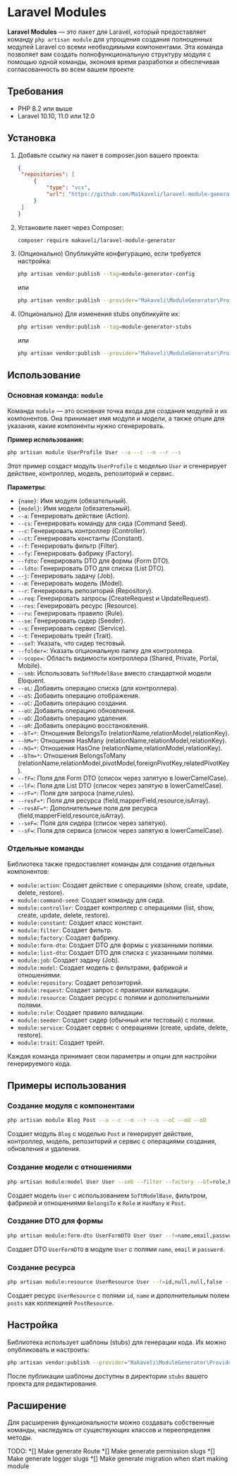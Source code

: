 # Laravel Modules

**Laravel Modules** — это пакет для Laravel, который предоставляет команду `php artisan module` для упрощения создания полноценных модулей Laravel со всеми необходимыми компонентами. Эта команда позволяет вам создать полнофункциональную структуру модуля с помощью одной команды, экономя время разработки и обеспечивая согласованность во всем вашем проекте

## Требования

- PHP 8.2 или выше
- Laravel 10.10, 11.0 или 12.0

## Установка

1. Добавьте ссылку на пакет в composer.json вашего проекта:
   ```json
   {
    "repositories": [
        {
            "type": "vcs",
            "url": "https://github.com/Ma1kaveli/laravel-module-generator"
        }
    ]
   }
   ```

2. Установите пакет через Composer:

   ```bash
   composer require makaveli/laravel-module-generator
   ```

3. (Опционально) Опубликуйте конфигурацию, если требуется настройка:
   ```bash
   php artisan vendor:publish --tag=module-generator-config
   ```
   или
   ```bash
   php artisan vendor:publish --provider="Makaveli\ModuleGenerator\Providers\ModuleGeneratorServiceProvider" --tag="module-generator-config"
   ```

4. (Опционально) Для изменения stubs опубликуйте их:
   ```bash
   php artisan vendor:publish --tag=module-generator-stubs
   ```
   или
   ```bash
   php artisan vendor:publish --provider="Makaveli\ModuleGenerator\Providers\ModuleGeneratorServiceProvider" --tag="module-generator-stubs"
   ```

## Использование

### Основная команда: `module`

Команда `module` — это основная точка входа для создания модулей и их компонентов. Она принимает имя модуля и модели, а также опции для указания, какие компоненты нужно сгенерировать.

**Пример использования:**

```bash
php artisan module UserProfile User --a --c --m --r --s
```

Этот пример создаст модуль `UserProfile` с моделью `User` и сгенерирует действие, контроллер, модель, репозиторий и сервис.

**Параметры:**

- `{name}`: Имя модуля (обязательный).
- `{model}`: Имя модели (обязательный).
- `--a`: Генерировать действие (Action).
- `--cs`: Генерировать команду для сида (Command Seed).
- `--c`: Генерировать контроллер (Controller).
- `--ct`: Генерировать константы (Constant).
- `--f`: Генерировать фильтр (Filter).
- `--fy`: Генерировать фабрику (Factory).
- `--fdto`: Генерировать DTO для формы (Form DTO).
- `--ldto`: Генерировать DTO для списка (List DTO).
- `--j`: Генерировать задачу (Job).
- `--m`: Генерировать модель (Model).
- `--r`: Генерировать репозиторий (Repository).
- `--req`: Генерировать запросы (CreateRequest и UpdateRequest).
- `--res`: Генерировать ресурс (Resource).
- `--ru`: Генерировать правило (Rule).
- `--se`: Генерировать сидер (Seeder).
- `--s`: Генерировать сервис (Service).
- `--t`: Генерировать трейт (Trait).
- `--seT`: Указать, что сидер тестовый.
- `--folder=`: Указать опциональную папку для контроллера.
- `--scope=`: Область видимости контроллера (Shared, Private, Portal, Mobile).
- `--smb`: Использовать `SoftModelBase` вместо стандартной модели Eloquent.
- `--oL`: Добавить операцию списка (для контроллера).
- `--oS`: Добавить операцию отображения.
- `--oC`: Добавить операцию создания.
- `--oU`: Добавить операцию обновления.
- `--oD`: Добавить операцию удаления.
- `--oR`: Добавить операцию восстановления.
- `--bT=*`: Отношения BelongsTo (relationName,relationModel,relationKey).
- `--hM=*`: Отношения HasMany (relationName,relationModel,relationKey).
- `--hO=*`: Отношения HasOne (relationName,relationModel,relationKey).
- `--bTm=*`: Отношения BelongsToMany (relationName,relationModel,pivotModel,foreignPivotKey,relatedPivotKey).
- `--fF=`: Поля для Form DTO (список через запятую в lowerCamelCase).
- `--lF=`: Поля для List DTO (список через запятую в lowerCamelCase).
- `--rF=*`: Поля для запроса (name,rules).
- `--resF=*`: Поля для ресурса (field,mapperField,resource,isArray).
- `--resAF=*`: Дополнительные поля для ресурса (field,mapperField,resource,isArray).
- `--seF=`: Поля для сидера (список через запятую).
- `--sF=`: Поля для сервиса (список через запятую в lowerCamelCase).

### Отдельные команды

Библиотека также предоставляет команды для создания отдельных компонентов:

- `module:action`: Создает действие с операциями (show, create, update, delete, restore).
- `module:command-seed`: Создает команду для сида.
- `module:controller`: Создает контроллер с операциями (list, show, create, update, delete, restore).
- `module:constant`: Создает класс констант.
- `module:filter`: Создает фильтр.
- `module:factory`: Создает фабрику.
- `module:form-dto`: Создает DTO для формы с указанными полями.
- `module:list-dto`: Создает DTO для списка с указанными полями.
- `module:job`: Создает задачу (Job).
- `module:model`: Создает модель с фильтрами, фабрикой и отношениями.
- `module:repository`: Создает репозиторий.
- `module:request`: Создает запрос с правилами валидации.
- `module:resource`: Создает ресурс с полями и дополнительными полями.
- `module:rule`: Создает правило валидации.
- `module:seeder`: Создает сидер (обычный или тестовый) с полями.
- `module:service`: Создает сервис с операциями (create, update, delete, restore).
- `module:trait`: Создает трейт.

Каждая команда принимает свои параметры и опции для настройки генерируемого кода.

## Примеры использования

### Создание модуля с компонентами

```bash
php artisan module Blog Post --a --c --m --r --s --oC --oU --oD
```

Создает модуль `Blog` с моделью `Post` и генерирует действие, контроллер, модель, репозиторий и сервис с операциями создания, обновления и удаления.

### Создание модели с отношениями

```bash
php artisan module:model User User --smb --filter --factory --bT=role,Role,role_id --hM=posts,Post,user_id
```

Создает модель `User` с использованием `SoftModelBase`, фильтром, фабрикой и отношениями `BelongsTo` к `Role` и `HasMany` к `Post`.

### Создание DTO для формы

```bash
php artisan module:form-dto UserFormDTO User User --f=name,email,password
```

Создает DTO `UserFormDTO` в модуле `User` с полями `name`, `email` и `password`.

### Создание ресурса

```bash
php artisan module:resource UserResource User --f=id,null,null,false --f=name,null,null,false --aF=posts,posts,PostResource,true
```

Создает ресурс `UserResource` с полями `id`, `name` и дополнительным полем `posts` как коллекцией `PostResource`.

## Настройка

Библиотека использует шаблоны (stubs) для генерации кода. Их можно опубликовать и настроить:

```bash
php artisan vendor:publish --provider="Makaveli\ModuleGenerator\Providers\ModuleGeneratorServiceProvider" --tag="module-stubs"
```

После публикации шаблоны доступны в директории `stubs` вашего проекта для редактирования.

## Расширение

Для расширения функциональности можно создавать собственные команды, наследуясь от существующих классов и переопределяя методы.

TODO:
*[] Make generate Route
*[] Make generate permission slugs
*[] Make generate logger slugs
*[] Make generate migration when start making module
